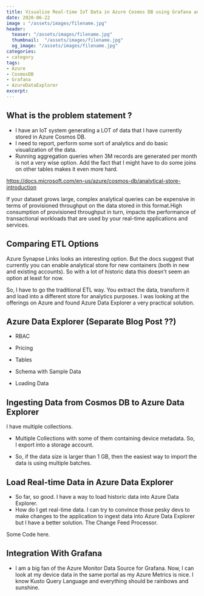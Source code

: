 ```yaml
---
title: Visualize Real-time IoT Data in Azure Cosmos DB using Grafana and Azure Data Explorer
date: 2020-06-22
image : "/assets/images/filename.jpg"
header:
  teaser: "/assets/images/filename.jpg"
  thumbnail:  "/assets/images/filename.jpg"
  og_image: "/assets/images/filename.jpg"
categories:
- category 
tags:
- Azure
- CosmosDB
- Grafana
- AzureDataExplorer 
excerpt: 
---
```


## What is the problem statement ?

- I have an IoT system generating a LOT of data that I have currently stored in Azure Cosmos DB.
- I need to report, perform some sort of analytics and do basic visualization of the data.
- Running aggregation queries when 3M records are generated per month is not a very wise option. Add the fact that I might have to do some joins on other tables makes it even more hard.

https://docs.microsoft.com/en-us/azure/cosmos-db/analytical-store-introduction

If your dataset grows large, complex analytical queries can be expensive in terms of provisioned throughput on the data stored in this format.High consumption of provisioned throughput in turn, impacts the performance of transactional workloads that are used by your real-time applications and services.

## Comparing ETL Options

Azure Synapse Links looks an interesting option. But the docs suggest that currently you can enable analytical store for new containers (both in new and existing accounts). So with a lot of historic data this doesn't seem an option at least for now.

So, I have to go the traditional ETL way. You extract the data, transform it and load into a different store for analytics purposes. I was looking at the offerings on Azure and found Azure Data Explorer a very practical solution.

## Azure Data Explorer (Separate Blog Post ??)

- RBAC
- Pricing

- Tables
- Schema with Sample Data
- Loading Data
  
## Ingesting Data from Cosmos DB to Azure Data Explorer

I have multiple collections.

- Multiple Collections with some of them containing device metadata. So, I export into a storage account.

- So, if the data size is larger than 1 GB, then the easiest way to import the data is using multiple batches.

## Load Real-time Data in Azure Data Explorer

- So far, so good. I have a way to load historic data into Azure Data Explorer.
- How do I get real-time data. I can try to convince those pesky devs to make changes to the application to ingest data into Azure Data Explorer but I have a better solution. The Change Feed Processor.

Some Code here.

## Integration With Grafana

- I am a big fan of the Azure Monitor Data Source for Grafana. Now, I can look at my device data in the same portal as my Azure Metrics is nice. I know Kusto Query Language and everything should be rainbows and sunshine.